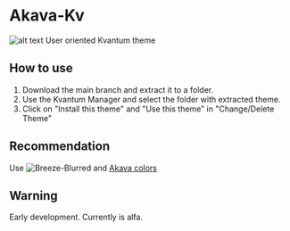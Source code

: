# Akava-Kv
![alt text](https://i.imgur.com/d4XojQ9.png)
User oriented Kvantum theme

## How to use
1. Download the main branch and extract it to a folder.
2. Use the Kvantum Manager and select the folder with extracted theme.
3. Click on "Install this theme" and "Use this theme" in "Change/Delete Theme"

## Recommendation
Use ![Breeze-Blurred](https://github.com/alex47/BreezeBlurred) and [Akava colors](https://github.com/Akava-Design/Akava-Colors)

## Warning
Early development. Currently is alfa.
